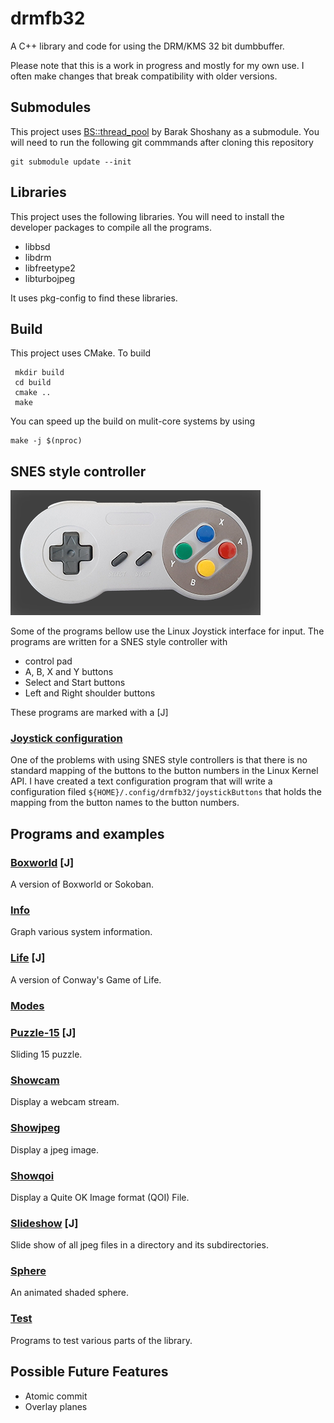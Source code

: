 # drmfb32
A C++ library and code for using the DRM/KMS 32 bit dumbbuffer.

Please note that this is a work in progress and mostly for my own use. I often make changes that break compatibility with older versions.

## Submodules

This project uses [BS::thread_pool](https://github.com/bshoshany/thread-pool) by Barak Shoshany as a submodule. You will need to run the following git commmands after cloning this repository

    git submodule update --init

## Libraries

This project uses the following libraries. You will need to install the developer packages to compile all the programs.

* libbsd
* libdrm
* libfreetype2
* libturbojpeg

It uses pkg-config to find these libraries.

## Build

This project uses CMake. To build

     mkdir build
     cd build
     cmake ..
     make

You can speed up the build on mulit-core systems by using

    make -j $(nproc)

## SNES style controller

![Boxworld leve](assets/snes.png)

Some of the programs bellow use the Linux Joystick interface for input.
The programs are written for a SNES style controller with

* control pad
* A, B, X and Y buttons
* Select and Start buttons
* Left and Right shoulder buttons

These programs are marked with a [J]

### [Joystick configuration](joystick/README.md)

One of the problems with using SNES style controllers is that there is no standard mapping of the buttons to the button numbers in the Linux Kernel API. I have created a text configuration program that will write a configuration filed `${HOME}/.config/drmfb32/joystickButtons` that holds the mapping from the button names to the button numbers.

## Programs and examples

### [Boxworld](boxworld/README.md) [J]

A version of Boxworld or Sokoban.

### [Info](info/README.md)

Graph various system information.

### [Life](life/README.md) [J]

A version of Conway's Game of Life.

### [Modes](modes/README.md)

### [Puzzle-15](puzzle-15/README.md) [J]

Sliding 15 puzzle.

### [Showcam](showcam/README.md)

Display a webcam stream.

### [Showjpeg](showjpeg/README.md)

Display a jpeg image.

### [Showqoi](showqoi/README.md)

Display a Quite OK Image format (QOI) File.

### [Slideshow](slideshow/README.md) [J]

Slide show of all jpeg files in a directory and its subdirectories.

### [Sphere](sphere/README.md)

An animated shaded sphere.

### [Test](test/README.md)

Programs to test various parts of the library.

## Possible Future Features
* Atomic commit
* Overlay planes
